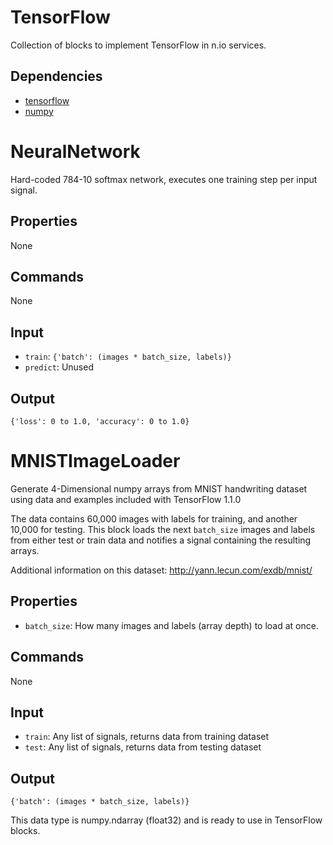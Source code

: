 TensorFlow
===========
Collection of blocks to implement TensorFlow in n.io services.

Dependencies
----------------
* [tensorflow](https://github.com/tensorflow/tensorflow)
* [numpy](https://github.com/numpy/numpy)

NeuralNetwork
===========
Hard-coded 784-10 softmax network, executes one training step per input signal.

Properties
--------------
None

Commands
----------------
None

Input
-------
* `train`: `{'batch': (images * batch_size, labels)}`
* `predict`: Unused

Output
---------
`{'loss': 0 to 1.0, 'accuracy': 0 to 1.0}`


MNISTImageLoader
===========
Generate 4-Dimensional numpy arrays from MNIST handwriting dataset using data 
and examples included with TensorFlow 1.1.0

The data contains 60,000 images with labels for training, and another
10,000 for testing. This block loads the next `batch_size` images and labels
from either test or train data and notifies a signal containing the resulting
arrays.

Additional information on this dataset: http://yann.lecun.com/exdb/mnist/

Properties
--------------
* `batch_size`: How many images and labels (array depth) to load at once.

Commands
----------------
None

Input
-------
* `train`: Any list of signals, returns data from training dataset
* `test`: Any list of signals, returns data from testing dataset

Output
---------
`{'batch': (images * batch_size, labels)}`

This data type is numpy.ndarray (float32) and is ready to use in TensorFlow 
blocks.
